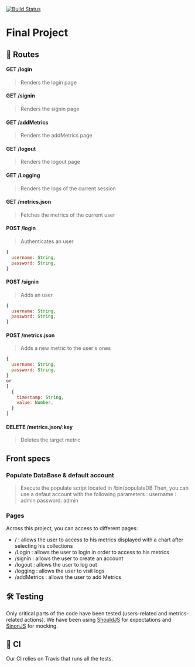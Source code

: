 [![Build Status](https://travis-ci.org//gregoirejh/final_project.svg?branch=master)](https://travis-ci.org/gregoirejh/final_project)

# Final Project

## 🚦 Routes

#### GET /login

> Renders the login page  

#### GET /signin

> Renders the signin page  

#### GET /addMetrics

> Renders the addMetrics page  

#### GET /logout

> Renders the logout page  

#### GET /Logging

> Renders the logs of the current session  

#### GET /metrics.json

> Fetches the metrics of the current user  

#### POST /login

> Authenticates an user 

```javascript
{
  username: String,
  password: String,
}
``` 

#### POST /signin

> Adds an user 

```javascript
{
  username: String,
  password: String,
}
``` 

#### POST /metrics.json

> Adds a new metric to the user's ones

```javascript
{
  username: String,
  password: String,
}
or
[
  {
    timestamp: String,
    value: Number,
  }
]
```

#### DELETE /metrics.json/:key

> Deletes the target metric

## Front specs

### Populate DataBase & default account

> Execute the populate script located in /bin/populateDB
> Then, you can use a defaut account with the following parameters : 
  > username : admin
  > password: admin

### Pages

Across this project, you can access to different pages:
  - / : allows the user to access to his metrics displayed with a chart after selecting his collections 
  - /Login : allows the user to login in order to access to his metrics
  - /signin : allows the user to create an account
  - /logout : allows the user to log out
  - /logging : allows the user to visit logs
  - /addMetrics :  allows the user to add Metrics

## 🛠 Testing

Only critical parts of the code have been tested (users-related and metrics-related actions). We have been using [ShouldJS](https://shouldjs.github.io/) for expectations and [SinonJS](http://sinonjs.org/) for mocking.

## 🚀 CI

Our CI relies on Travis that runs all the tests.
